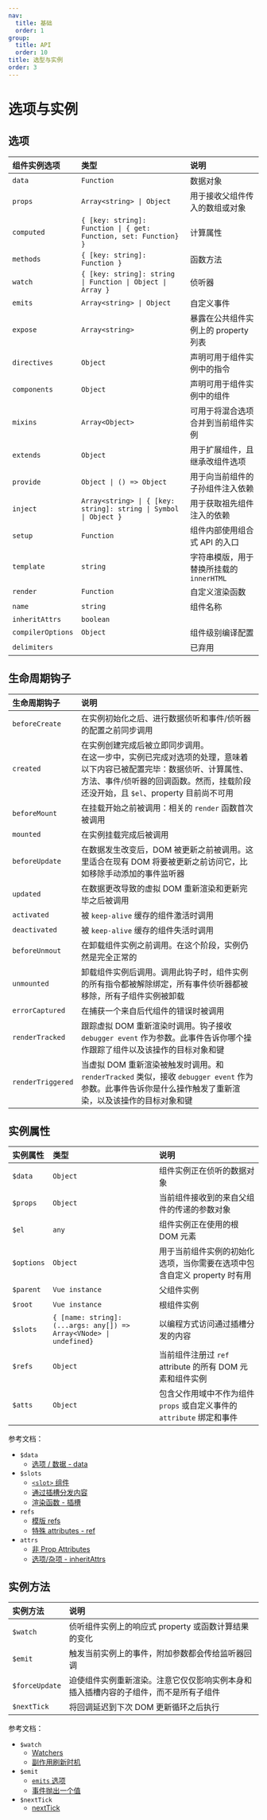 ```yaml
---
nav:
  title: 基础
  order: 1
group:
  title: API
  order: 10
title: 选型与实例
order: 3
---
```


# 选项与实例

## 选项

| 组件实例选项      | 类型                                                             | 说明                                     |
| :---------------- | :--------------------------------------------------------------- | :--------------------------------------- |
| `data`            | `Function`                                                       | 数据对象                                 |
| `props`           | `Array<string> \| Object`                                        | 用于接收父组件传入的数组或对象           |
| `computed`        | `{ [key: string]: Function \| { get: Function, set: Function} }` | 计算属性                                 |
| `methods`         | `{ [key: string]: Function }`                                    | 函数方法                                 |
| `watch`           | `{ [key: string]: string \| Function \| Object \| Array }`       | 侦听器                                   |
| `emits`           | `Array<string> \| Object`                                        | 自定义事件                               |
| `expose`          | `Array<string>`                                                  | 暴露在公共组件实例上的 property 列表     |
| `directives`      | `Object`                                                         | 声明可用于组件实例中的指令               |
| `components`      | `Object`                                                         | 声明可用于组件实例中的组件               |
| `mixins`          | `Array<Object>`                                                  | 可用于将混合选项合并到当前组件实例       |
| `extends`         | `Object`                                                         | 用于扩展组件，且继承改组件选项           |
| `provide`         | `Object \| () => Object`                                         | 用于向当前组件的子孙组件注入依赖         |
| `inject`          | `Array<string> \| { [key: string]: string \| Symbol \| Object }` | 用于获取祖先组件注入的依赖               |
| `setup`           | `Function`                                                       | 组件内部使用组合式 API 的入口            |
| `template`        | `string`                                                         | 字符串模版，用于替换所挂载的 `innerHTML` |
| `render`          | `Function`                                                       | 自定义渲染函数                           |
| `name`            | `string`                                                         | 组件名称                                 |
| `inheritAttrs`    | `boolean`                                                        |                                          |
| `compilerOptions` | `Object`                                                         | 组件级别编译配置                         |
| `delimiters`      |                                                                  | 已弃用                                   |

## 生命周期钩子

| 生命周期钩子      | 说明                                                                                                                                                                                                          |
| :---------------- | :------------------------------------------------------------------------------------------------------------------------------------------------------------------------------------------------------------ |
| `beforeCreate`    | 在实例初始化之后、进行数据侦听和事件/侦听器的配置之前同步调用                                                                                                                                                 |
| `created`         | 在实例创建完成后被立即同步调用。<br/>在这一步中，实例已完成对选项的处理，意味着以下内容已被配置完毕：数据侦听、计算属性、方法、事件/侦听器的回调函数。然而，挂载阶段还没开始，且 `$el`、property 目前尚不可用 |
| `beforeMount`     | 在挂载开始之前被调用：相关的 `render` 函数首次被调用                                                                                                                                                          |
| `mounted`         | 在实例挂载完成后被调用                                                                                                                                                                                        |
| `beforeUpdate`    | 在数据发生改变后，DOM 被更新之前被调用。这里适合在现有 DOM 将要被更新之前访问它，比如移除手动添加的事件监听器                                                                                                 |
| `updated`         | 在数据更改导致的虚拟 DOM 重新渲染和更新完毕之后被调用                                                                                                                                                         |
| `activated`       | 被 `keep-alive` 缓存的组件激活时调用                                                                                                                                                                          |
| `deactivated`     | 被 `keep-alive` 缓存的组件失活时调用                                                                                                                                                                          |
| `beforeUnmout`    | 在卸载组件实例之前调用。在这个阶段，实例仍然是完全正常的                                                                                                                                                      |
| `unmounted`       | 卸载组件实例后调用。调用此钩子时，组件实例的所有指令都被解除绑定，所有事件侦听器都被移除，所有子组件实例被卸载                                                                                                |
| `errorCaptured`   | 在捕获一个来自后代组件的错误时被调用                                                                                                                                                                          |
| `renderTracked`   | 跟踪虚拟 DOM 重新渲染时调用。钩子接收 `debugger event` 作为参数。此事件告诉你哪个操作跟踪了组件以及该操作的目标对象和键                                                                                       |
| `renderTriggered` | 当虚拟 DOM 重新渲染被触发时调用。和 `renderTracked` 类似，接收 `debugger event` 作为参数。此事件告诉你是什么操作触发了重新渲染，以及该操作的目标对象和键                                                      |

## 实例属性

| 实例属性   | 类型                                                               | 说明                                                                     |
| :--------- | :----------------------------------------------------------------- | :----------------------------------------------------------------------- |
| `$data`    | `Object`                                                           | 组件实例正在侦听的数据对象                                               |
| `$props`   | `Object`                                                           | 当前组件接收到的来自父组件的传递的参数对象                               |
| `$el`      | `any`                                                              | 组件实例正在使用的根 DOM 元素                                            |
| `$options` | `Object`                                                           | 用于当前组件实例的初始化选项，当你需要在选项中包含自定义 property 时有用 |
| `$parent`  | `Vue instance`                                                     | 父组件实例                                                               |
| `$root`    | `Vue instance`                                                     | 根组件实例                                                               |
| `$slots`   | `{ [name: string]: (...args: any[]) => Array<VNode> \| undefined}` | 以编程方式访问通过插槽分发的内容                                         |
| `$refs`    | `Object`                                                           | 当前组件注册过 `ref` attribute 的所有 DOM 元素和组件实例                 |
| `$atts`    | `Object`                                                           | 包含父作用域中不作为组件 `props` 或自定义事件的 `attribute` 绑定和事件   |

参考文档：

- `$data`
  - [选项 / 数据 - data](https://v3.cn.vuejs.org/api/options-data.html#data-2)
- `$slots`
  - [`<slot>` 组件](https://v3.cn.vuejs.org/api/built-in-components.html#slot)
  - [通过插槽分发内容](https://v3.cn.vuejs.org/guide/component-basics.html#%E9%80%9A%E8%BF%87%E6%8F%92%E6%A7%BD%E5%88%86%E5%8F%91%E5%86%85%E5%AE%B9)
  - [渲染函数 - 插槽](https://v3.cn.vuejs.org/guide/render-function.html#%E6%8F%92%E6%A7%BD)
- `refs`
  - [模版 refs](https://v3.cn.vuejs.org/guide/component-template-refs.html)
  - [特殊 attributes - ref](https://v3.cn.vuejs.org/api/special-attributes.html#ref)
- `attrs`
  - [非 Prop Attributes](https://v3.cn.vuejs.org/guide/component-attrs.html)
  - [选项/杂项 - inheritAttrs](https://v3.cn.vuejs.org/api/options-misc.html#inheritattrs)

## 实例方法

| 实例方法       | 说明                                                                                 |
| :------------- | :----------------------------------------------------------------------------------- |
| `$watch`       | 侦听组件实例上的响应式 property 或函数计算结果的变化                                 |
| `$emit`        | 触发当前实例上的事件，附加参数都会传给监听器回调                                     |
| `$forceUpdate` | 迫使组件实例重新渲染。注意它仅仅影响实例本身和插入插槽内容的子组件，而不是所有子组件 |
| `$nextTick`    | 将回调延迟到下次 DOM 更新循环之后执行                                                |

参考文档：

- `$watch`
  - [Watchers](https://v3.cn.vuejs.org/guide/computed.html#%E4%BE%A6%E5%90%AC%E5%99%A8)
  - [副作用刷新时机](https://v3.cn.vuejs.org/guide/reactivity-computed-watchers.html#%E5%89%AF%E4%BD%9C%E7%94%A8%E5%88%B7%E6%96%B0%E6%97%B6%E6%9C%BA)
- `$emit`
  - [`emits` 选项](https://v3.cn.vuejs.org/api/options-data.html#emits)
  - [事件抛出一个值](https://v3.cn.vuejs.org/guide/component-basics.html#%E4%BD%BF%E7%94%A8%E4%BA%8B%E4%BB%B6%E6%8A%9B%E5%87%BA%E4%B8%80%E4%B8%AA%E5%80%BC)
- `$nextTick`
  - [nextTick](https://v3.cn.vuejs.org/api/global-api.html#nexttick)
